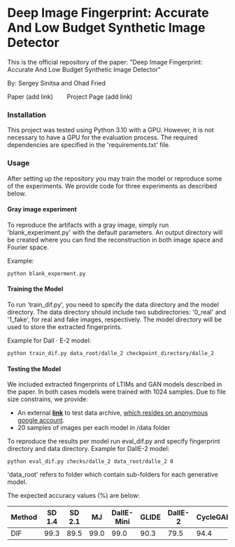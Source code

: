 
# Deep Image Fingerprint: Accurate And Low Budget Synthetic Image Detector

This is the official repository of the paper: "Deep Image Fingerprint: Accurate And Low Budget Synthetic Image Detector"

By: Sergey Sinitsa and Ohad Fried

Paper (add link) &nbsp;&nbsp;&nbsp;&nbsp;&nbsp;&nbsp;  Project Page (add link)


### Installation

This project was tested using Python 3.10 with a GPU. However, it is not necessary to have a GPU for the evaluation process.
The required dependencies are specified in the 'requirements.txt' file.


### Usage

After setting up the repository you may train the model or reproduce some of the experiments.
We provide code for three experiments as described below.

#### Gray image experiment

To reproduce the artifacts with a gray image, simply run 'blank_experiment.py' with the default parameters. 
An output directory will be created where you can find the reconstruction in both image space and Fourier space.

Example:
```
python blank_experment.py
```

#### Training the Model

To run 'train_dif.py', you need to specify the data directory and the model directory. 
The data directory should include two subdirectories: '0_real' and '1_fake', for real and fake images, respectively. The model directory will be used to store the extracted fingerprints.

Example for Dall $\cdot$ E-2 model:
```
python train_dif.py data_root/dalle_2 checkpoint_directory/dalle_2
```

#### Testing the Model

We included extracted fingerprints of LTIMs and GAN models described in the paper.
In both cases models were trained with 1024 samples. Due to file size constrains, we provide:
- An external [**link**](https://drive.google.com/drive/folders/1lo2-VRR8q3Elazt9P-AF1GDVypo0cpTl?usp=sharing) to test data archive, <u>which resides on anonymous google account</u>.
- 20 samples of images per each model in /data folder

To reproduce the results per model run eval_dif.py and specify fingerprint directory and data directory.
Example for DallE-2 model:
```
python eval_dif.py checks/dalle_2 data_root/dalle_2 0
```
'data_root' refers to folder which contain sub-folders for each generative model.

The expected accuracy values (%) are below:

| Method | SD 1.4 | SD 2.1 | MJ | DallE-Mini | GLIDE | DallE-2 | CycleGAN | StyleGAN | StyleGAN2 | StarGAN | BigGAN | GauGAN | ProGAN |
|-------|-------|-------|-------|-------|-------|-------|-------|-------|-------|-------|-------|-------|-------|
|DIF             | 99.3  | 89.5  | 99.0 | 99.0 | 90.3 | 79.5 | 94.4 | 96.6 | 91.5 | 99.9 | 96.9 | 91.8 | 57.7 |




